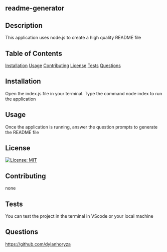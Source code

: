 
## readme-generator
## Description
This application uses node.js to create a high quality README file
## Table of Contents
[Installation](#installation)
[Usage](#usage)
[Contributing](#contributing)
[License](#license)
[Tests](#tests)
[Questions](#questions)
## Installation
Open the index.js file in your terminal. Type the command node index to run the application
## Usage
Once the application is running, answer the question prompts to generate the README file
## License
[![License: MIT](https://img.shields.io/badge/License-MIT-yellow.svg)](https://opensource.org/licenses/MIT)
## Contributing
none
## Tests
You can test the project in the terminal in VScode or your local machine
## Questions
https://github.com/dylanhoryza
